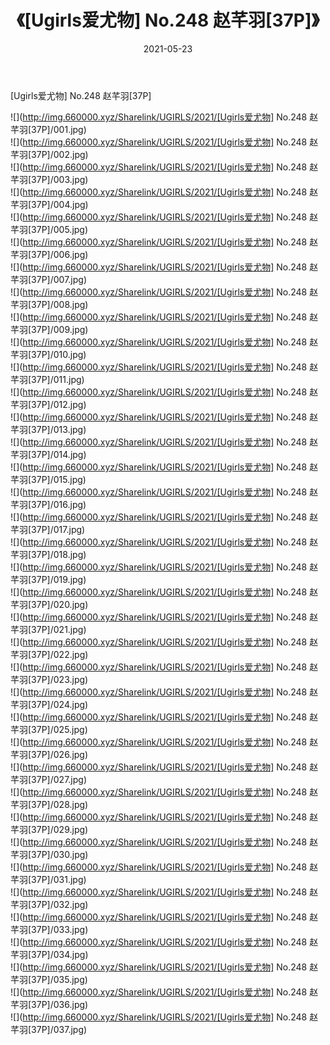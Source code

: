 ﻿---
layout: post
title:  《[Ugirls爱尤物] No.248 赵芊羽[37P]》
date:   2021-05-23
img: http://img.660000.xyz/Sharelink/UGIRLS/2021/[Ugirls爱尤物] No.248 赵芊羽[37P]/000.jpg
categories: [美女, 清纯, 唯美]
---

[Ugirls爱尤物] No.248 赵芊羽[37P]

  ![](http://img.660000.xyz/Sharelink/UGIRLS/2021/[Ugirls爱尤物] No.248 赵芊羽[37P]/001.jpg) <br> ![](http://img.660000.xyz/Sharelink/UGIRLS/2021/[Ugirls爱尤物] No.248 赵芊羽[37P]/002.jpg) <br> ![](http://img.660000.xyz/Sharelink/UGIRLS/2021/[Ugirls爱尤物] No.248 赵芊羽[37P]/003.jpg) <br> ![](http://img.660000.xyz/Sharelink/UGIRLS/2021/[Ugirls爱尤物] No.248 赵芊羽[37P]/004.jpg) <br> ![](http://img.660000.xyz/Sharelink/UGIRLS/2021/[Ugirls爱尤物] No.248 赵芊羽[37P]/005.jpg) <br> ![](http://img.660000.xyz/Sharelink/UGIRLS/2021/[Ugirls爱尤物] No.248 赵芊羽[37P]/006.jpg) <br> ![](http://img.660000.xyz/Sharelink/UGIRLS/2021/[Ugirls爱尤物] No.248 赵芊羽[37P]/007.jpg) <br> ![](http://img.660000.xyz/Sharelink/UGIRLS/2021/[Ugirls爱尤物] No.248 赵芊羽[37P]/008.jpg) <br> ![](http://img.660000.xyz/Sharelink/UGIRLS/2021/[Ugirls爱尤物] No.248 赵芊羽[37P]/009.jpg) <br> ![](http://img.660000.xyz/Sharelink/UGIRLS/2021/[Ugirls爱尤物] No.248 赵芊羽[37P]/010.jpg) <br> ![](http://img.660000.xyz/Sharelink/UGIRLS/2021/[Ugirls爱尤物] No.248 赵芊羽[37P]/011.jpg) <br> ![](http://img.660000.xyz/Sharelink/UGIRLS/2021/[Ugirls爱尤物] No.248 赵芊羽[37P]/012.jpg) <br> ![](http://img.660000.xyz/Sharelink/UGIRLS/2021/[Ugirls爱尤物] No.248 赵芊羽[37P]/013.jpg) <br> ![](http://img.660000.xyz/Sharelink/UGIRLS/2021/[Ugirls爱尤物] No.248 赵芊羽[37P]/014.jpg) <br> ![](http://img.660000.xyz/Sharelink/UGIRLS/2021/[Ugirls爱尤物] No.248 赵芊羽[37P]/015.jpg) <br> ![](http://img.660000.xyz/Sharelink/UGIRLS/2021/[Ugirls爱尤物] No.248 赵芊羽[37P]/016.jpg) <br> ![](http://img.660000.xyz/Sharelink/UGIRLS/2021/[Ugirls爱尤物] No.248 赵芊羽[37P]/017.jpg) <br> ![](http://img.660000.xyz/Sharelink/UGIRLS/2021/[Ugirls爱尤物] No.248 赵芊羽[37P]/018.jpg) <br> ![](http://img.660000.xyz/Sharelink/UGIRLS/2021/[Ugirls爱尤物] No.248 赵芊羽[37P]/019.jpg) <br> ![](http://img.660000.xyz/Sharelink/UGIRLS/2021/[Ugirls爱尤物] No.248 赵芊羽[37P]/020.jpg) <br> ![](http://img.660000.xyz/Sharelink/UGIRLS/2021/[Ugirls爱尤物] No.248 赵芊羽[37P]/021.jpg) <br> ![](http://img.660000.xyz/Sharelink/UGIRLS/2021/[Ugirls爱尤物] No.248 赵芊羽[37P]/022.jpg) <br> ![](http://img.660000.xyz/Sharelink/UGIRLS/2021/[Ugirls爱尤物] No.248 赵芊羽[37P]/023.jpg) <br> ![](http://img.660000.xyz/Sharelink/UGIRLS/2021/[Ugirls爱尤物] No.248 赵芊羽[37P]/024.jpg) <br> ![](http://img.660000.xyz/Sharelink/UGIRLS/2021/[Ugirls爱尤物] No.248 赵芊羽[37P]/025.jpg) <br> ![](http://img.660000.xyz/Sharelink/UGIRLS/2021/[Ugirls爱尤物] No.248 赵芊羽[37P]/026.jpg) <br> ![](http://img.660000.xyz/Sharelink/UGIRLS/2021/[Ugirls爱尤物] No.248 赵芊羽[37P]/027.jpg) <br> ![](http://img.660000.xyz/Sharelink/UGIRLS/2021/[Ugirls爱尤物] No.248 赵芊羽[37P]/028.jpg) <br> ![](http://img.660000.xyz/Sharelink/UGIRLS/2021/[Ugirls爱尤物] No.248 赵芊羽[37P]/029.jpg) <br> ![](http://img.660000.xyz/Sharelink/UGIRLS/2021/[Ugirls爱尤物] No.248 赵芊羽[37P]/030.jpg) <br> ![](http://img.660000.xyz/Sharelink/UGIRLS/2021/[Ugirls爱尤物] No.248 赵芊羽[37P]/031.jpg) <br> ![](http://img.660000.xyz/Sharelink/UGIRLS/2021/[Ugirls爱尤物] No.248 赵芊羽[37P]/032.jpg) <br> ![](http://img.660000.xyz/Sharelink/UGIRLS/2021/[Ugirls爱尤物] No.248 赵芊羽[37P]/033.jpg) <br> ![](http://img.660000.xyz/Sharelink/UGIRLS/2021/[Ugirls爱尤物] No.248 赵芊羽[37P]/034.jpg) <br> ![](http://img.660000.xyz/Sharelink/UGIRLS/2021/[Ugirls爱尤物] No.248 赵芊羽[37P]/035.jpg) <br> ![](http://img.660000.xyz/Sharelink/UGIRLS/2021/[Ugirls爱尤物] No.248 赵芊羽[37P]/036.jpg) <br> ![](http://img.660000.xyz/Sharelink/UGIRLS/2021/[Ugirls爱尤物] No.248 赵芊羽[37P]/037.jpg) <br>